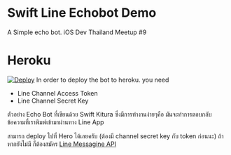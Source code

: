 # Swift Line Echobot Demo
A Simple echo bot. 
iOS Dev Thailand Meetup #9

# Heroku
[![Deploy](https://www.herokucdn.com/deploy/button.svg)](https://heroku.com/deploy)
In order to deploy the bot to heroku. you need
- Line Channel Access Token
- Line Channel Secret Key


ตัวอย่าง Echo Bot ที่เขียนด้วย Swift Kitura 
ซึ่งมีการทำงานง่ายๆคือ มันจะทำการตอบกลับข้อความที่เราพิมพ์เข้ามาผ่านทาง Line App 

สามารถ deploy ไปที่ Hero ได้เลยครับ (ต้องมี channel secret key กับ token ก่อนนะ)
ถ้าหากยังไม่มี ก็ต้องสมัคร [Line Messagine API](https://business.line.me/en/services/bot) 

